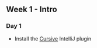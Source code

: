 ## Week 1 - Intro

### Day 1

* Install the [Cursive](https://cursiveclojure.com/staging/userguide/) IntelliJ plugin
